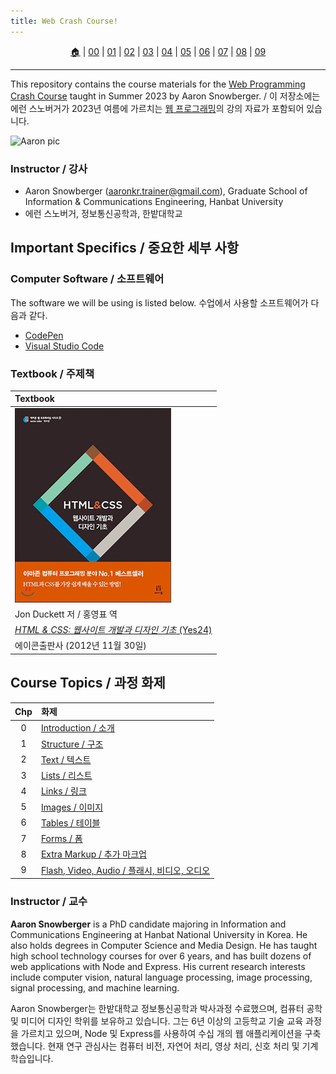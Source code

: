 ```yaml
---
title: Web Crash Course!
---
```


<p id="menu" align="center">
  <a href="https://ut-aaronkr.github.io/python-crash-course" title="Home">🏠</a> |
  <a href="lessons/00.html" title="Introduction / 소개">00</a> |
  <a href="lessons/01.html" title="Structure / 구조">01</a> |
  <a href="lessons/02.html" title="Text / 텍스트">02</a> |
  <a href="lessons/03.html" title="Lists / 리스트">03</a> |
  <a href="lessons/04.html" title="Links / 링크">04</a> |
  <a href="lessons/05.html" title="Images / 이미지">05</a> |
  <a href="lessons/06.html" title="Tables / 테이블">06</a> |
  <a href="lessons/07.html" title="Forms / 폼">07</a> |
  <a href="lessons/08.html" title="Extra Markup / 추가 마크업">08</a> |
  <a href="lessons/09.html" title="Flash, Video, Audio / 플래시, 비디오, 오디오">09</a>
</p>

---

This repository contains the course materials for the [Web Programming Crash Course](https://ut-aaronkr.github.io/web-crash-course/) taught in Summer 2023 by Aaron Snowberger. / 이 저장소에는 에런 스노버거가 2023년 여름에 가르치는 [웹 프로그래밍](https://ut-aaronkr.github.io/web-crash-course/)의 강의 자료가 포함되어 있습니다.

![Aaron pic](https://avatars.githubusercontent.com/u/6644259?s=200&v=4)

### Instructor / 강사

- Aaron Snowberger ([aaronkr.trainer@gmail.com](aaronkr.trainer@gmail.com)), Graduate School of Information & Communications Engineering, Hanbat University
- 에런 스노버거, 정보통신공학과, 한밭대학교

## Important Specifics / 중요한 세부 사항

### Computer Software / 소프트웨어

The software we will be using is listed below. 수업에서 사용할 소프트웨어가 다음과 같다.

- [CodePen](https://www.codepen.io)
- [Visual Studio Code](https://code.visualstudio.com/download)

### Textbook / 주제책

| Textbook                                                                                         |
| :----------------------------------------------------------------------------------------------- |
| ![book-main](img/web-book-sm.jpg)                                                                |
| Jon Duckett 저 / 홍영표 역                                                                       |
| [_HTML & CSS: 웹사이트 개발과 디자인 기초_ (Yes24)](https://www.yes24.com/Product/Goods/8007403) |
| 에이콘출판사 (2012년 11월 30일)                                                                  |

## Course Topics / 과정 화제

| Chp | 화제                                                             |
| :-: | :--------------------------------------------------------------- |
|  0  | [Introduction / 소개](/lessons/00.html)                          |
|  1  | [Structure / 구조](/lessons/01.html)                             |
|  2  | [Text / 텍스트](/lessons/02.html)                                |
|  3  | [Lists / 리스트](/lessons/03.html)                               |
|  4  | [Links / 링크](/lessons/04.html)                                 |
|  5  | [Images / 이미지](/lessons/05.html)                              |
|  6  | [Tables / 테이블](/lessons/06.html)                              |
|  7  | [Forms / 폼](/lessons/07.html)                                   |
|  8  | [Extra Markup / 추가 마크업](/lessons/08.html)                   |
|  9  | [Flash, Video, Audio / 플래시, 비디오, 오디오](/lessons/09.html) |

### Instructor / 교수

**Aaron Snowberger** is a PhD candidate majoring in Information and Communications Engineering at Hanbat National University in Korea. He also holds degrees in Computer Science and Media Design. He has taught high school technology courses for over 6 years, and has built dozens of web applications with Node and Express. His current research interests include computer vision, natural language processing, image processing, signal processing, and machine learning.

Aaron Snowberger는 한밭대학교 정보통신공학과 박사과정 수료했으며, 컴퓨터 공학 및 미디어 디자인 학위를 보유하고 있습니다. 그는 6년 이상의 고등학교 기술 교육 과정을 가르치고 있으며, Node 및 Express를 사용하여 수십 개의 웹 애플리케이션을 구축했습니다. 현재 연구 관심사는 컴퓨터 비전, 자연어 처리, 영상 처리, 신호 처리 및 기계 학습입니다.
